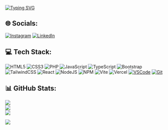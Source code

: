 [![Typing SVG](https://readme-typing-svg.herokuapp.com?font=Fira+Code&weight=600&size=48&duration=1200&pause=2000&color=26B2FF&random=false&width=920&height=80&lines=Hi+There!%F0%9F%91%8B;I'm+Anas+Nasuha;I'm+a+Web+Development+Enthusiast)](https://git.io/typing-svg)

## 🌐 Socials:
[![Instagram](https://img.shields.io/badge/Instagram-%23E4405F.svg?logo=Instagram&logoColor=white)](https://instagram.com/anass.nsh) [![LinkedIn](https://img.shields.io/badge/LinkedIn-%230077B5.svg?logo=linkedin&logoColor=white)](https://linkedin.com/in/anas-nasuha-61a70b2b3?lipi=urn%3Ali%3Apage%3Ad_flagship3_profile_view_base_contact_details%3BIo3Vvy9GTcSly4kfYgehZA%3D%3D) 

## 💻 Tech Stack:
![HTML5](https://img.shields.io/badge/html5-%23E34F26.svg?style=for-the-badge&logo=html5&logoColor=white)
![CSS3](https://img.shields.io/badge/css3-%231572B6.svg?style=for-the-badge&logo=css3&logoColor=white)
![PHP](https://img.shields.io/badge/php-%23777BB4.svg?style=for-the-badge&logo=php&logoColor=white)
![JavaScript](https://img.shields.io/badge/javascript-%23323330.svg?style=for-the-badge&logo=javascript&logoColor=%23F7DF1E) 
![TypeScript](https://img.shields.io/badge/typescript-%23007ACC.svg?style=for-the-badge&logo=typescript&logoColor=white) 
![Bootstrap](https://img.shields.io/badge/bootstrap-%238511FA.svg?style=for-the-badge&logo=bootstrap&logoColor=white) 
![TailwindCSS](https://img.shields.io/badge/tailwindcss-%2338B2AC.svg?style=for-the-badge&logo=tailwind-css&logoColor=white)
![React](https://img.shields.io/badge/react-%2320232a.svg?style=for-the-badge&logo=react&logoColor=%2361DAFB)
![NodeJS](https://img.shields.io/badge/node.js-6DA55F?style=for-the-badge&logo=node.js&logoColor=white) 
![NPM](https://img.shields.io/badge/NPM-%23CB3837.svg?style=for-the-badge&logo=npm&logoColor=white) 
![Vite](https://img.shields.io/badge/vite-%23646CFF.svg?style=for-the-badge&logo=vite&logoColor=white) 
![Vercel](https://img.shields.io/badge/vercel-%23000000.svg?style=for-the-badge&logo=vercel&logoColor=white) 
[![VSCode](https://img.shields.io/badge/Visual_Studio_Code-0078D4?style=for-the-badge&logo=visual%20studio%20code&logoColor=white)](https://code.visualstudio.com)
[![Git](https://img.shields.io/badge/Git-white?style=for-the-badge&logo=git&logoColor=red)](https://git-scm.com)

## 📊 GitHub Stats:
![](https://github-readme-stats.vercel.app/api?username=anasnasuhaaa&theme=dark&hide_border=false&include_all_commits=false&count_private=false)<br/>
![](https://github-readme-streak-stats.herokuapp.com/?user=anasnasuhaaa&theme=dark&hide_border=false)<br/>
![](https://github-readme-stats.vercel.app/api/top-langs/?username=anasnasuhaaa&theme=dark&hide_border=false&include_all_commits=false&count_private=false&layout=compact)

[![](https://visitcount.itsvg.in/api?id=anasnasuhaaa&icon=0&color=0)](https://visitcount.itsvg.in)




<!-- Proudly created with GPRM ( https://gprm.itsvg.in ) -->

